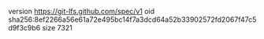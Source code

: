 version https://git-lfs.github.com/spec/v1
oid sha256:8ef2266a56e61a72e495bc14f7a3dcd64a52b33902572fd2067f47c5d9f3c9b6
size 7321
